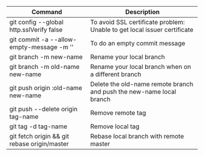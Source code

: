 Command | Description
--------|------------
git config --global http.sslVerify false | To avoid SSL certificate problem: Unable to get local issuer certificate
git commit -a --allow-empty-message -m '' | To do an empty commit message
git branch -m new-name | Rename your local branch
git branch -m old-name new-name | Rename your local branch when on a different branch
git push origin :old-name new-name | Delete the old-name remote branch and push the new-name local branch
git push --delete origin tag-name | Remove remote tag
git tag -d tag-name | Remove local tag
git fetch origin && git rebase origin/master | Rebase local branch with remote master
